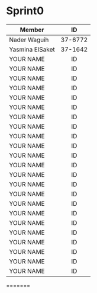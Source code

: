 # Sprint0
| Member    | ID | 
|----------|:-------------:|
| Nader Waguih |  37-6772 | 
| Yasmina ElSaket |  37-1642 | 
| YOUR NAME |  ID | 
| YOUR NAME |  ID | 
| YOUR NAME |  ID |
| YOUR NAME |  ID | 
| YOUR NAME |  ID | 
| YOUR NAME |  ID | 
| YOUR NAME |  ID | 
| YOUR NAME |  ID |
| YOUR NAME |  ID | 
| YOUR NAME |  ID | 
| YOUR NAME |  ID | 
| YOUR NAME |  ID | 
| YOUR NAME |  ID |
| YOUR NAME |  ID | 
| YOUR NAME |  ID | 
| YOUR NAME |  ID | 
| YOUR NAME |  ID | 
| YOUR NAME |  ID |
| YOUR NAME |  ID | 
| YOUR NAME |  ID | 
| YOUR NAME |  ID | 
| YOUR NAME |  ID | 
| YOUR NAME |  ID |
=======
